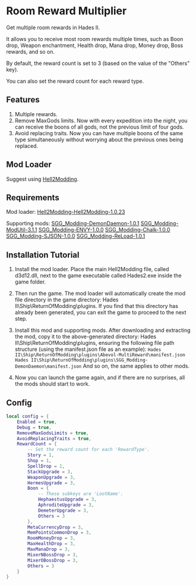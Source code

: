 # Room Reward Multiplier

Get multiple room rewards in Hades II.

It allows you to receive most room rewards multiple times, such as Boon drop, Weapon enchantment, Health drop, Mana drop, Money drop, Boss rewards, and so on.

By default, the reward count is set to 3 (based on the value of the "Others" key).

You can also set the reward count for each reward type.

## Features

1. Multiple rewards.
2. Remove MaxGods limits.
    Now with every expedition into the night, you can receive the boons of all gods, not the previous limit of four gods.
3. Avoid replacing traits.
    Now you can have multiple boons of the same type simultaneously without worrying about the previous ones being replaced.

## Mod Loader

Suggest using [Hell2Modding].

## Requirements

Mod loader:
[Hell2Modding-Hell2Modding-1.0.23]

Supporting mods:
[SGG_Modding-DemonDaemon-1.0.1]
[SGG_Modding-ModUtil-3.1.1]
[SGG_Modding-ENVY-1.0.0]
[SGG_Modding-Chalk-1.0.0]
[SGG_Modding-SJSON-1.0.0]
[SGG_Modding-ReLoad-1.0.1]

## Installation Tutorial

1. Install the mod loader.
Place the main Hell2Modding file, called d3d12.dll, next to the game executable called Hades2.exe inside the game folder.

2. Then run the game.
The mod loader will automatically create the mod file directory in the game directory: Hades II\Ship\ReturnOfModding\plugins.
If you find that this directory has already been generated, you can exit the game to proceed to the next step.

3. Install this mod and supporting mods.
After downloading and extracting the mod, copy it to the above-generated directory: Hades II\Ship\ReturnOfModding\plugins, ensuring the following file path structure (using the manifest.json file as an example):
`Hades II\Ship\ReturnOfModding\plugins\Abevol-MultiReward\manifest.json`
`Hades II\Ship\ReturnOfModding\plugins\SGG_Modding-DemonDaemon\manifest.json`
And so on, the same applies to other mods.

4. Now you can launch the game again, and if there are no surprises, all the mods should start to work.

## Config

```lua
local config = {
    Enabled = true,
    Debug = true,
    RemoveMaxGodsLimits = true,
    AvoidReplacingTraits = true,
    RewardCount = {
        -- Set the reward count for each 'RewardType'.
        Story = 1,
        Shop = 1,
        SpellDrop = 1,
        StackUpgrade = 3,
        WeaponUpgrade = 3,
        HermesUpgrade = 3,
        Boon = {
            -- These subkeys are 'LootName'.
            HephaestusUpgrade = 3,
            AphroditeUpgrade = 3,
            DemeterUpgrade = 3,
            Others = 3
        },
        MetaCurrencyDrop = 3,
        MemPointsCommonDrop = 3,
        RoomMoneyDrop = 3,
        MaxHealthDrop = 3,
        MaxManaDrop = 3,
        MixerNBossDrop = 3,
        MixerOBossDrop = 3,
        Others = 3
    }
}
```

[Hell2Modding]: https://thunderstore.io/c/hades-ii/p/Hell2Modding/Hell2Modding/
[Hell2Modding-Hell2Modding-1.0.23]: https://thunderstore.io/package/download/Hell2Modding/Hell2Modding/1.0.23/
[SGG_Modding-DemonDaemon-1.0.1]: https://thunderstore.io/package/download/SGG_Modding/DemonDaemon/1.0.1/
[SGG_Modding-ModUtil-3.1.1]: https://thunderstore.io/package/download/SGG_Modding/ModUtil/3.1.1/
[SGG_Modding-ENVY-1.0.0]: https://thunderstore.io/package/download/SGG_Modding/ENVY/1.0.0/
[SGG_Modding-Chalk-1.0.0]: https://thunderstore.io/package/download/SGG_Modding/Chalk/1.0.0/
[SGG_Modding-SJSON-1.0.0]: https://thunderstore.io/package/download/SGG_Modding/SJSON/1.0.0/
[SGG_Modding-ReLoad-1.0.1]: https://thunderstore.io/package/download/SGG_Modding/ReLoad/1.0.1/
